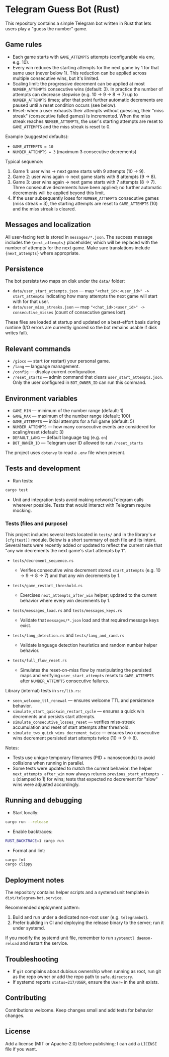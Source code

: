 # Telegram Guess Bot (Rust)

This repository contains a simple Telegram bot written in Rust that lets users play a "guess the number" game.

## Game rules
- Each game starts with `GAME_ATTEMPTS` attempts (configurable via env, e.g. 10).
- Every win reduces the starting attempts for the next game by 1 for that same user (never below 1). This reduction can be applied across multiple consecutive wins, but it's limited.
- Scaling limit: the progressive decrement can be applied at most `NUMBER_ATTEMPTS` consecutive wins (default: 3). In practice the number of attempts can decrease stepwise (e.g. 10 → 9 → 8 → 7) up to `NUMBER_ATTEMPTS` times; after that point further automatic decrements are paused until a reset condition occurs (see below).
- Reset: when a user exhausts their attempts without guessing, their "miss streak" (consecutive failed games) is incremented. When the miss streak reaches `NUMBER_ATTEMPTS`, the user's starting attempts are reset to `GAME_ATTEMPTS` and the miss streak is reset to 0.

Example (suggested defaults):
- `GAME_ATTEMPTS = 10`
- `NUMBER_ATTEMPTS = 3` (maximum 3 consecutive decrements)

Typical sequence:
1. Game 1: user wins → next game starts with 9 attempts (10 → 9).
2. Game 2: user wins again → next game starts with 8 attempts (9 → 8).
3. Game 3: user wins again → next game starts with 7 attempts (8 → 7). Three consecutive decrements have been applied; no further automatic decrements will be applied beyond this limit.
4. If the user subsequently loses for `NUMBER_ATTEMPTS` consecutive games (miss streak = 3), the starting attempts are reset to `GAME_ATTEMPTS` (10) and the miss streak is cleared.

## Messages and localization
All user-facing text is stored in `messages/*.json`. The success message includes the `{next_attempts}` placeholder, which will be replaced with the number of attempts for the next game. Make sure translations include `{next_attempts}` where appropriate.

## Persistence
The bot persists two maps on disk under the `data/` folder:
- `data/user_start_attempts.json` — map `"<chat_id>:<user_id>" -> start_attempts` indicating how many attempts the next game will start with for that user.
- `data/user_miss_streaks.json` — map `"<chat_id>:<user_id>" -> consecutive_misses` (count of consecutive games lost).

These files are loaded at startup and updated on a best-effort basis during runtime (I/O errors are currently ignored so the bot remains usable if disk writes fail).

## Relevant commands
- `/gioco` — start (or restart) your personal game.
- `/lang` — language management.
- `/config` — display current configuration.
- `/reset_starts` — admin command that clears `user_start_attempts.json`. Only the user configured in `BOT_OWNER_ID` can run this command.

## Environment variables
- `GAME_MIN` — minimum of the number range (default: 1)
- `GAME_MAX` — maximum of the number range (default: 100)
- `GAME_ATTEMPTS` — initial attempts for a full game (default: 5)
- `NUMBER_ATTEMPTS` — how many consecutive events are considered for scaling/reset (default: 3)
- `DEFAULT_LANG` — default language tag (e.g. `en`)
- `BOT_OWNER_ID` — Telegram user ID allowed to run `/reset_starts`

The project uses `dotenvy` to read a `.env` file when present.

## Tests and development
- Run tests:

```bash
cargo test
```

- Unit and integration tests avoid making network/Telegram calls wherever possible. Tests that would interact with Telegram require mocking.

### Tests (files and purpose)

This project includes several tests located in `tests/` and in the library's `#[cfg(test)]` module. Below is a short summary of each file and its intent. Several tests were recently added or updated to reflect the current rule that "any win decrements the next game's start attempts by 1".

- `tests/decrement_sequence.rs`
  - Verifies consecutive wins decrement stored `start_attempts` (e.g. 10 → 9 → 8 → 7) and that any win decrements by 1.

- `tests/game_restart_threshold.rs`
  - Exercises `next_attempts_after_win` helper; updated to the current behavior where every win decrements by 1.

- `tests/messages_load.rs` and `tests/messages_keys.rs`
  - Validate that `messages/*.json` load and that required message keys exist.

- `tests/lang_detection.rs` and `tests/lang_and_rand.rs`
  - Validate language detection heuristics and random number helper behavior.

- `tests/full_flow_reset.rs`
  - Simulates the reset-on-miss flow by manipulating the persisted maps and verifying `user_start_attempts` resets to `GAME_ATTEMPTS` after `NUMBER_ATTEMPTS` consecutive failures.

Library (internal) tests in `src/lib.rs`:

- `seen_welcome_ttl_renewal` — ensures welcome TTL and persistence behavior.
- `simulate_start_quickwin_restart_cycle` — ensures a quick win decrements and persists start attempts.
- `simulate_consecutive_losses_reset` — verifies miss-streak accumulation and reset of start attempts after threshold.
- `simulate_two_quick_wins_decrement_twice` — ensures two consecutive wins decrement persisted start attempts twice (10 → 9 → 8).

Notes:
- Tests use unique temporary filenames (PID + nanoseconds) to avoid collisions when running in parallel.
- Some tests were updated to match the current behavior: the helper `next_attempts_after_win` now always returns `previous_start_attempts - 1` (clamped to 1) for wins; tests that expected no decrement for "slow" wins were adjusted accordingly.

## Running and debugging

- Start locally:

```bash
cargo run --release
```

- Enable backtraces:

```bash
RUST_BACKTRACE=1 cargo run
```

- Format and lint:

```bash
cargo fmt
cargo clippy
```

## Deployment notes

The repository contains helper scripts and a systemd unit template in `dist/telegram-bot.service`.

Recommended deployment pattern:

1. Build and run under a dedicated non-root user (e.g. `telegrambot`).
2. Prefer building in CI and deploying the release binary to the server; run it under systemd.

If you modify the systemd unit file, remember to run `systemctl daemon-reload` and restart the service.

## Troubleshooting

- If `git` complains about dubious ownership when running as root, run git as the repo owner or add the repo path to `safe.directory`.
- If systemd reports `status=217/USER`, ensure the `User=` in the unit exists.

## Contributing

Contributions welcome. Keep changes small and add tests for behavior changes.

## License

Add a license (MIT or Apache-2.0) before publishing; I can add a `LICENSE` file if you want.
